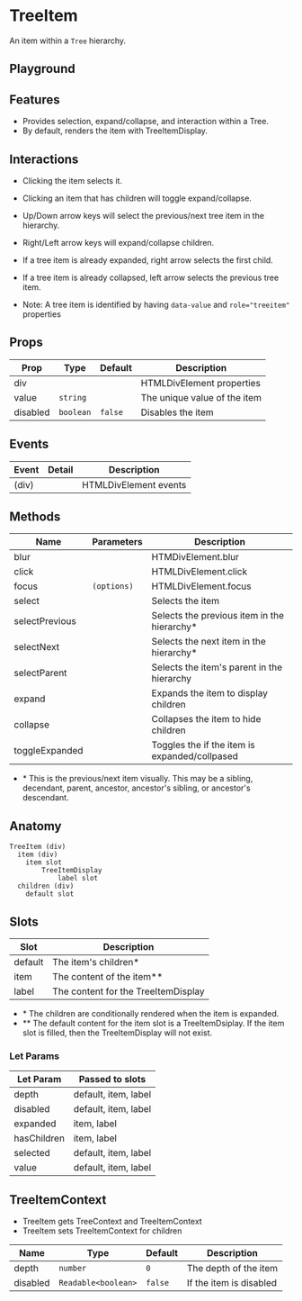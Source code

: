 <script>
    import Playground from './TreeItemPlayground.svelte';
</script>

# TreeItem

An item within a `Tree` hierarchy.

## Playground

<Playground />

## Features

- Provides selection, expand/collapse, and interaction within a Tree.
- By default, renders the item with TreeItemDisplay.

## Interactions

- Clicking the item selects it.
- Clicking an item that has children will toggle expand/collapse.
- Up/Down arrow keys will select the previous/next tree item in the hierarchy.
- Right/Left arrow keys will expand/collapse children.
- If a tree item is already expanded, right arrow selects the first child.
- If a tree item is already collapsed, left arrow selects the previous tree item.

- Note: A tree item is identified by having `data-value` and `role="treeitem"` properties

## Props

| Prop     | Type      | Default | Description                  |
| -------- | --------- | ------- | ---------------------------- |
| div      |           |         | HTMLDivElement properties    |
| value    | `string`  |         | The unique value of the item |
| disabled | `boolean` | `false` | Disables the item            |

## Events

| Event | Detail | Description           |
| ----- | ------ | --------------------- |
| (div) |        | HTMLDivElement events |

## Methods

| Name           | Parameters  | Description                                   |
| -------------- | ----------- | --------------------------------------------- |
| blur           |             | HTMDivElement.blur                            |
| click          |             | HTMLDivElement.click                          |
| focus          | `(options)` | HTMLDivElement.focus                          |
| select         |             | Selects the item                              |
| selectPrevious |             | Selects the previous item in the hierarchy\*  |
| selectNext     |             | Selects the next item in the hierarchy\*      |
| selectParent   |             | Selects the item's parent in the hierarchy    |
| expand         |             | Expands the item to display children          |
| collapse       |             | Collapses the item to hide children           |
| toggleExpanded |             | Toggles the if the item is expanded/collpased |

- \* This is the previous/next item visually. This may be a sibling, decendant, parent, ancestor, ancestor's sibling, or ancestor's descendant.

## Anatomy

```
TreeItem (div)
  item (div)
    item slot
        TreeItemDisplay
            label slot
  children (div)
    default slot
```

## Slots

| Slot    | Description                         |
| ------- | ----------------------------------- |
| default | The item's children\*               |
| item    | The content of the item\*\*         |
| label   | The content for the TreeItemDisplay |

- \* The children are conditionally rendered when the item is expanded.
- \*\* The default content for the item slot is a TreeItemDsiplay. If the item slot is filled, then the TreeItemDisplay will not exist.

### Let Params

| Let Param   | Passed to slots      |
| ----------- | -------------------- |
| depth       | default, item, label |
| disabled    | default, item, label |
| expanded    | item, label          |
| hasChildren | item, label          |
| selected    | default, item, label |
| value       | default, item, label |

## TreeItemContext

- TreeItem gets TreeContext and TreeItemContext
- TreeItem sets TreeItemContext for children

| Name     | Type                | Default | Description             |
| -------- | ------------------- | ------- | ----------------------- |
| depth    | `number`            | `0`     | The depth of the item   |
| disabled | `Readable<boolean>` | `false` | If the item is disabled |
